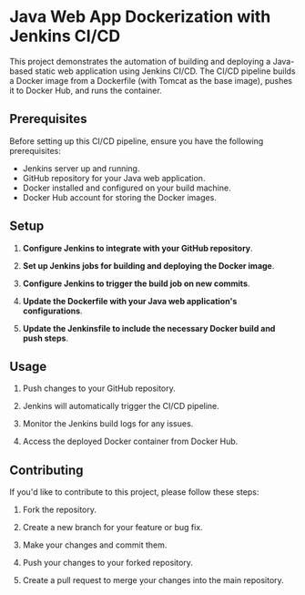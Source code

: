 # Java Web App Dockerization with Jenkins CI/CD

This project demonstrates the automation of building and deploying a Java-based static web application using Jenkins CI/CD. The CI/CD pipeline builds a Docker image from a Dockerfile (with Tomcat as the base image), pushes it to Docker Hub, and runs the container.

## Prerequisites

Before setting up this CI/CD pipeline, ensure you have the following prerequisites:

- Jenkins server up and running.
- GitHub repository for your Java web application.
- Docker installed and configured on your build machine.
- Docker Hub account for storing the Docker images.

## Setup

1. **Configure Jenkins to integrate with your GitHub repository**.

2. **Set up Jenkins jobs for building and deploying the Docker image**.

3. **Configure Jenkins to trigger the build job on new commits**.

4. **Update the Dockerfile with your Java web application's configurations**.

5. **Update the Jenkinsfile to include the necessary Docker build and push steps**.

## Usage

1. Push changes to your GitHub repository.

2. Jenkins will automatically trigger the CI/CD pipeline.

3. Monitor the Jenkins build logs for any issues.

4. Access the deployed Docker container from Docker Hub.

## Contributing

If you'd like to contribute to this project, please follow these steps:

1. Fork the repository.

2. Create a new branch for your feature or bug fix.

3. Make your changes and commit them.

4. Push your changes to your forked repository.

5. Create a pull request to merge your changes into the main repository.
